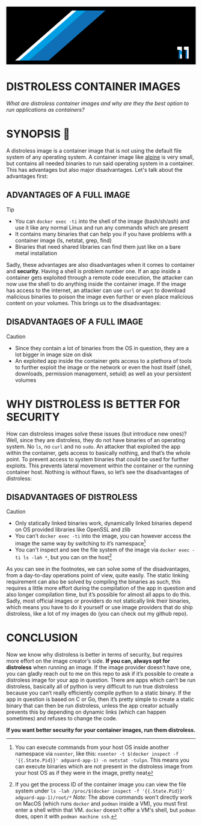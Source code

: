 ![banner](https://github.com/11notes/static/blob/main/img/banner/README.png?raw=true)

# DISTROLESS CONTAINER IMAGES

*What are distroless container images and why are they the best option to run applications as containers?*

# SYNOPSIS 📖

A distroless image is a container image that is not using the default file system of any operating system. A container image like [alpine](https://hub.docker.com/_/alpine) is very small, but contains all needed binaries to run said operating system in a container. This has advantages but also major disadvantages. Let's talk about the advantages first:

## ADVANTAGES OF A FULL IMAGE
> [!TIP]
>* You can ```docker exec -ti``` into the shell of the image (bash/sh/ash) and use it like any normal Linux and run any commands which are present
>* It contains many binaries that can help you if you have problems with a container image (ls, netstat, grep, find)
>* Binaries that need shared libraries can find them just like on a bare metal installation

Sadly, these advantages are also disadvantages when it comes to container and **security**. Having a shell is problem number one. If an app inside a container gets exploited through a remote code execution, the attacker can now use the shell to do anything inside the container image. If the image has access to the internet, an attacker can use ```curl``` or ```wget``` to download malicious binaries to poison the image even further or even place malicious content on your volumes. This brings us to the disadvantages:

## DISADVANTAGES OF A FULL IMAGE
> [!CAUTION]
>* Since they contain a lot of binaries from the OS in question, they are a lot bigger in image size on disk
>* An exploited app inside the container gets access to a plethora of tools to further exploit the image or the network or even the host itself (shell, downloads, permission management, setuid) as well as your persistent volumes

# WHY DISTROLESS IS BETTER FOR SECURITY

How can distroless images solve these issues (but introduce new ones)? Well, since they are distroless, they do not have binaries of an operating system. No ```ls```, no ```curl``` and no ```sudo```. An attacker that exploited the app within the container, gets access to basically nothing, and that’s the whole point. To prevent access to system binaries that could be used for further exploits. This prevents lateral movement within the container or the running container host. Nothing is without flaws, so let’s see the disadvantages of distroless:

## DISADVANTAGES OF DISTROLESS
> [!CAUTION]
>* Only statically linked binaries work, dynamically linked binaries depend on OS provided libraries like OpenSSL and zlib
>* You can’t ```docker exec -ti``` into the image, you can however access the image the same way by switching to it’s namespace[^1]
>* You can't inspect and see the file system of the image via ```docker exec -ti ls -lah *```, but you can on the host[^2]

As you can see in the footnotes, we can solve some of the disadvantages, from a day-to-day operations point of view, quite easily. The static linking requirement can also be solved by compiling the binaries as such, this requires a little more effort during the compilation of the app in question and also longer compilation time, but it’s possible for almost all apps to do this. Sadly, most official images or providers do not statically link their binaries, which means you have to do it yourself or use image providers that do ship distroless, like a lot of my images do (you can check out my github repo).

# CONCLUSION

Now we know why distroless is better in terms of security, but requires more effort on the image creator’s side. **If you can, always opt for distroless** when running an image. If the image provider doesn’t have one, you can gladly reach out to me on this repo to ask if it’s possible to create a distroless image for your app in question. There are apps which can’t be run distroless, basically all of python is very difficult to run true distroless because you can’t really efficiently compile python to a static binary. If the app in question is based on C or Go, then it’s pretty simple to create a static binary that can then be run distroless, unless the app creator actually prevents this by depending on dynamic links (which can happen sometimes) and refuses to change the code.

**If you want better security for your container images, run them distroless.**

[^1]: You can execute commands from your host OS inside another namespace via ```nsenter```, like this: ```nsenter -t $(docker inspect -f '{{.State.Pid}}' adguard-app-1) -n netstat -tulpn```. This means you can execute binaries which are not present in the distroless image from your host OS as if they were in the image, pretty neat
[^2]: If you get the process ID of the container image you can view the file system under ```ls -lah /proc/$(docker inspect -f '{{.State.Pid}}' adguard-app-1)/root/*```
_Note:_ The above commands won't directly work on MacOS (which runs `docker` and `podman` inside a VM), you must first enter a shell within that VM. `docker` doesn't offer a VM's shell, but `podman` does, open it with `podman machine ssh`.
